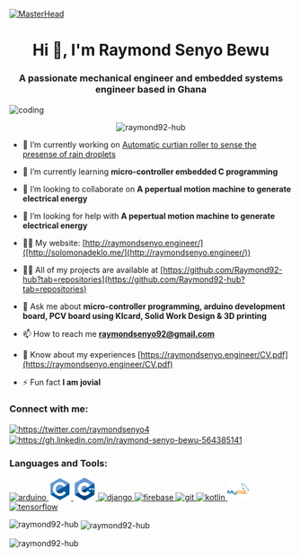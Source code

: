 [![MasterHead](arduino.gif)](https://rishavchanda.i)

<h1 align="center">Hi 👋, I'm Raymond Senyo Bewu</h1>
<h3 align="center">A passionate mechanical engineer and embedded systems engineer based in Ghana</h3>

<img src="https://c.tenor.com/RpxxkrGJ5VIAAAAM/thumbs-up-engineer-gaming.gif" width="300" alt="coding" align="center">

<p align="center"> <img src="https://komarev.com/ghpvc/?username=raymond92-hub&label=Profile%20views&color=0e75b6&style=flat" alt="raymond92-hub" /> </p>

- 🔭 I’m currently working on [Automatic curtian roller to sense the presense of rain droplets](https://github.com/Raymond92-hub/Raymond92-hub)

- 🌱 I’m currently learning **micro-controller embedded C programming**

- 👯 I’m looking to collaborate on **A pepertual motion machine to generate electrical energy**

- 🤝 I’m looking for help with **A pepertual motion machine to generate electrical energy**

- 👨‍💻 My website: [http://raymondsenyo.engineer/]([http://solomonadeklo.me/](http://raymondsenyo.engineer/))

- 👨‍💻 All of my projects are available at [https://github.com/Raymond92-hub?tab=repositories](https://github.com/Raymond92-hub?tab=repositories)

- 💬 Ask me about **micro-controller programming, arduino development board, PCV board using KIcard, Solid Work Design & 3D printing**

- 📫 How to reach me **raymondsenyo92@gmail.com**

- 📄 Know about my experiences [https://raymondsenyo.engineer/CV.pdf](https://raymondsenyo.engineer/CV.pdf)

- ⚡ Fun fact **I am jovial**

<h3 align="left">Connect with me:</h3>
<p align="left">
<a href="https://twitter.com/https://twitter.com/raymondsenyo4" target="blank"><img align="center" src="https://raw.githubusercontent.com/rahuldkjain/github-profile-readme-generator/master/src/images/icons/Social/twitter.svg" alt="https://twitter.com/raymondsenyo4" height="30" width="40" /></a>
<a href="https://linkedin.com/in/https://gh.linkedin.com/in/raymond-senyo-bewu-564385141" target="blank"><img align="center" src="https://raw.githubusercontent.com/rahuldkjain/github-profile-readme-generator/master/src/images/icons/Social/linked-in-alt.svg" alt="https://gh.linkedin.com/in/raymond-senyo-bewu-564385141" height="30" width="40" /></a>
</p>

<h3 align="left">Languages and Tools:</h3>
<p align="left"> <a href="https://www.arduino.cc/" target="_blank" rel="noreferrer"> <img src="https://cdn.worldvectorlogo.com/logos/arduino-1.svg" alt="arduino" width="40" height="40"/> </a> <a href="https://www.cprogramming.com/" target="_blank" rel="noreferrer"> <img src="https://raw.githubusercontent.com/devicons/devicon/master/icons/c/c-original.svg" alt="c" width="40" height="40"/> </a> <a href="https://www.w3schools.com/cpp/" target="_blank" rel="noreferrer"> <img src="https://raw.githubusercontent.com/devicons/devicon/master/icons/cplusplus/cplusplus-original.svg" alt="cplusplus" width="40" height="40"/> </a> <a href="https://www.djangoproject.com/" target="_blank" rel="noreferrer"> <img src="https://cdn.worldvectorlogo.com/logos/django.svg" alt="django" width="40" height="40"/> </a> <a href="https://firebase.google.com/" target="_blank" rel="noreferrer"> <img src="https://www.vectorlogo.zone/logos/firebase/firebase-icon.svg" alt="firebase" width="40" height="40"/> </a> <a href="https://git-scm.com/" target="_blank" rel="noreferrer"> <img src="https://www.vectorlogo.zone/logos/git-scm/git-scm-icon.svg" alt="git" width="40" height="40"/> </a> <a href="https://kotlinlang.org" target="_blank" rel="noreferrer"> <img src="https://www.vectorlogo.zone/logos/kotlinlang/kotlinlang-icon.svg" alt="kotlin" width="40" height="40"/> </a> <a href="https://www.mysql.com/" target="_blank" rel="noreferrer"> <img src="https://raw.githubusercontent.com/devicons/devicon/master/icons/mysql/mysql-original-wordmark.svg" alt="mysql" width="40" height="40"/> </a> <a href="https://www.tensorflow.org" target="_blank" rel="noreferrer"> <img src="https://www.vectorlogo.zone/logos/tensorflow/tensorflow-icon.svg" alt="tensorflow" width="40" height="40"/> </a> </p>

<p><img align="left" src="https://github-readme-stats.vercel.app/api/top-langs?username=raymond92-hub&show_icons=true&locale=en&layout=compact" alt="raymond92-hub" /></p>

<p>&nbsp;<img align="center" src="https://github-readme-stats.vercel.app/api?username=raymond92-hub&show_icons=true&locale=en" alt="raymond92-hub" /></p>

<p><img align="center" src="https://github-readme-streak-stats.herokuapp.com/?user=raymond92-hub&" alt="raymond92-hub" /></p>
